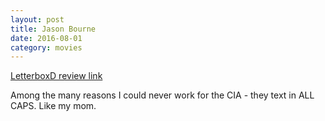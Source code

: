 ```yaml
---
layout: post
title: Jason Bourne 
date: 2016-08-01
category: movies
---
```

 
[LetterboxD review link](http://letterboxd.com/samarthbhaskar/film/jason-bourne/)

 Among the many reasons I could never work for the CIA - they text in ALL CAPS. Like my mom. 
